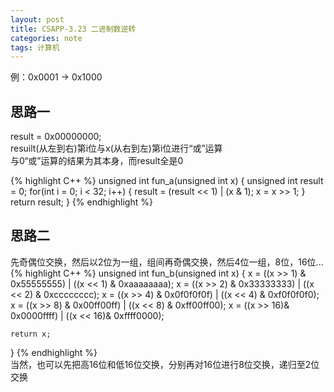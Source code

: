 ```yaml
---
layout: post
title: CSAPP-3.23 二进制数逆转
categories: note
tags: 计算机
---
```

例：0x0001 -> 0x1000

## 思路一  

  result = 0x00000000;  
  resuilt(从左到右)第i位与x(从右到左)第i位进行“或”运算  
  与0“或”运算的结果为其本身，而result全是0

{% highlight C++ %}
unsigned int fun_a(unsigned int x)
{
    unsigned int result = 0;
    for(int i = 0; i < 32; i++) {
       result = (result << 1) | (x & 1);
       x = x >> 1;
    }
    return result;
}
{% endhighlight %}

## 思路二  

先奇偶位交换，然后以2位为一组，组间再奇偶交换，然后4位一组，8位，16位...  
{% highlight C++ %}
unsigned int fun_b(unsigned int x)
{
    x = ((x >> 1) & 0x55555555) | ((x << 1) & 0xaaaaaaaa);
    x = ((x >> 2) & 0x33333333) | ((x << 2) & 0xcccccccc);
    x = ((x >> 4) & 0x0f0f0f0f) | ((x << 4) & 0xf0f0f0f0);
    x = ((x >> 8) & 0x00ff00ff) | ((x << 8) & 0xff00ff00);
    x = ((x >> 16)& 0x0000ffff) | ((x << 16)& 0xffff0000);

    return x;
}
 {% endhighlight %}  
 当然，也可以先把高16位和低16位交换，分别再对16位进行8位交换，递归至2位交换
